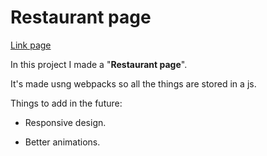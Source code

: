 # Restaurant page
[Link page](https://vlunaklick.github.io/restaurant_page/)

In this project I made a "**Restaurant page**".

It's made usng webpacks so all the things are stored in a js.

Things to add in the future: 

   * Responsive design.

   * Better animations.
